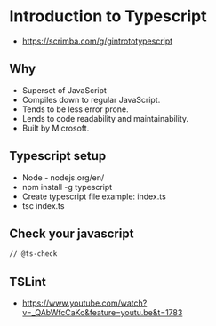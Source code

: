 # Introduction to Typescript

* <https://scrimba.com/g/gintrototypescript>

## Why

* Superset of JavaScript
* Compiles down to regular JavaScript.
* Tends to be less error prone.
* Lends to code readability and maintainability.
* Built by Microsoft.

## Typescript setup

* Node - nodejs.org/en/
* npm install -g typescript
* Create typescript file example: index.ts
* tsc index.ts

## Check your javascript

```bash
// @ts-check
```

## TSLint

* <https://www.youtube.com/watch?v=_QAbWfcCaKc&feature=youtu.be&t=1783>